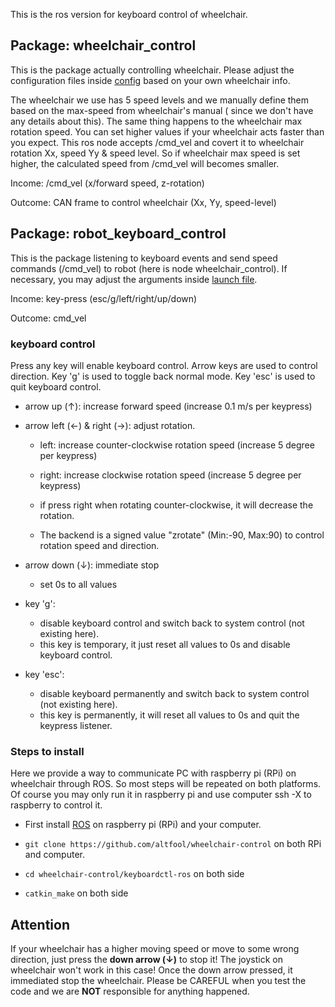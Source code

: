 This is the ros version for keyboard control of wheelchair.

## Package: wheelchair_control

This is the package actually controlling wheelchair. Please adjust the configuration files
inside [config](/keyboardctl-ros/src/wheelchair_control/config) based on your own wheelchair info.

The wheelchair we use has 5 speed levels and we manually define them based on the max-speed from wheelchair's manual (
since we don't have any details about this). The same thing happens to the wheelchair max rotation speed. You can set
higher values if your wheelchair acts faster than you expect. This ros node accepts /cmd_vel and covert it to wheelchair
rotation Xx, speed Yy & speed level. So if wheelchair max speed is set higher, the calculated speed from /cmd_vel will
becomes smaller.

Income: /cmd_vel (x/forward speed, z-rotation)

Outcome: CAN frame to control wheelchair (Xx, Yy, speed-level)

## Package: robot_keyboard_control

This is the package listening to keyboard events and send speed commands (/cmd_vel) to robot (here is node
wheelchair_control). If necessary, you may adjust the arguments
inside [launch file](/keyboardctl-ros/src/robot_keyboard_control/launch/robot_keyboard_control.launch).

Income: key-press (esc/g/left/right/up/down)

Outcome: cmd_vel

### keyboard control

Press any key will enable keyboard control. Arrow keys are used to control direction. Key 'g' is used to toggle back
normal mode. Key 'esc' is used to quit keyboard control.

* arrow up (&uarr;): increase forward speed (increase 0.1 m/s per keypress)

* arrow left (&larr;) & right (&rarr;): adjust rotation.

    * left: increase counter-clockwise rotation speed (increase 5 degree per keypress)

    * right: increase clockwise rotation speed (increase 5 degree per keypress)

    * if press right when rotating counter-clockwise, it will decrease the rotation.

    * The backend is a signed value "zrotate" (Min:-90, Max:90) to control rotation speed and direction.

* arrow down (&darr;): immediate stop

    * set 0s to all values

* key 'g':

    * disable keyboard control and switch back to system control (not existing here).
    * this key is temporary, it just reset all values to 0s and disable keyboard control.

* key 'esc':

    * disable keyboard permanently and switch back to system control (not existing here).
    * this key is permanently, it will reset all values to 0s and quit the keypress listener.

### Steps to install

Here we provide a way to communicate PC with raspberry pi (RPi) on wheelchair through ROS. So most steps will be
repeated on both platforms. Of course you may only run it in raspberry pi and use computer ssh -X to raspberry to
control it.

* First install [ROS](http://wiki.ros.org/ROS/Installation) on raspberry pi (RPi) and your computer.

* `git clone https://github.com/altfool/wheelchair-control` on both RPi and computer.

* `cd wheelchair-control/keyboardctl-ros` on both side

* `catkin_make` on both side

[comment]: <> (* Git clone this repo into raspberry pi &#40;RPi&#41;.)

[comment]: <> (* Find raspberry pi's ip address &#40;see below&#41;.)

[comment]: <> (* Plug RPi into R-net hub to connect wheelchair. Start wheelchair joystick module &#40;the original JSM&#41;.)

[comment]: <> (* On computer, use `ssh -X <username>@<ip>` to connect RPi. Remember to replace the username and ip with your own about)

[comment]: <> (  RPi.)

[comment]: <> (* run `python3 <path-to-this-folder>/wheelchair_teleop_key_pynput.py` and you should hear a song from wheelchair. And)

[comment]: <> (  you can use keyboard to control the wheelchair. Please read the following instructions **first** before you actually)

[comment]: <> (  work on it.)

## Attention

If your wheelchair has a higher moving speed or move to some wrong direction, just press the **down arrow (&darr;)** to
stop it! The joystick on wheelchair won't work in this case! Once the down arrow pressed, it immediated stop the
wheelchair. Please be CAREFUL when you test the code and we are **NOT** responsible for anything happened.
